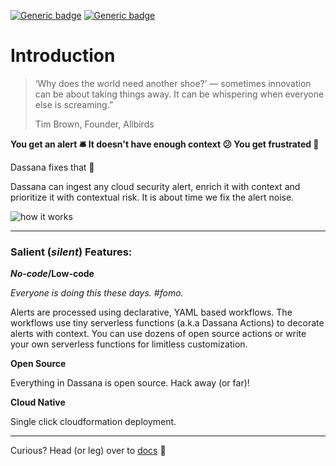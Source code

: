 [![Generic badge](https://img.shields.io/badge/license-apache2.0-green.svg)](https://www.apache.org/licenses/LICENSE-2.0) [![Generic badge](https://img.shields.io/badge/docs-blue.svg)](https://docs.dassana.io/)

# Introduction

> ‘Why does the world need another shoe?’ — sometimes innovation can be about taking things away. It can be whispering when everyone else is screaming.”
>
> Tim Brown, Founder, Allbirds

**You get an alert 🛎️ It doesn't have enough context 😕 You get frustrated 🤬**

Dassana fixes that 🧘

Dassana can ingest any cloud security alert, enrich it with context and prioritize it with contextual risk. It is about time we fix the alert noise.

![how it works](https://docs.dassana.io/assets/images/landing_hero-b058b93ef6cf71031980a14a51f2510f.png)

---

### Salient (_silent_) Features:

**_No-code_/Low-code**

_Everyone is doing this these days. #fomo._

Alerts are processed using declarative, YAML based workflows.
The workflows use tiny serverless functions (a.k.a Dassana Actions) to decorate alerts with context. You can use dozens of open source actions or write your own serverless functions for limitless customization.

**Open Source**


Everything in Dassana is open source. Hack away (or far)!

**Cloud Native**


Single click cloudformation deployment.

---

Curious? Head (or leg) over to [docs](https://docs.dassana.io/]) 📓
